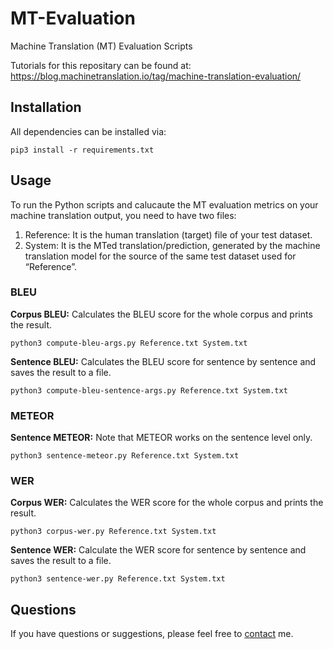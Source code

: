 # MT-Evaluation
Machine Translation (MT) Evaluation Scripts

Tutorials for this repositary can be found at: https://blog.machinetranslation.io/tag/machine-translation-evaluation/

## Installation

All dependencies can be installed via:

```
pip3 install -r requirements.txt
```

## Usage

To run the Python scripts and calucaute the MT evaluation metrics on your machine translation output, you need to have two files:

1. Reference: It is the human translation (target) file of your test dataset.
2. System: It is the MTed translation/prediction, generated by the machine translation model for the source of the same test dataset used for “Reference”.


### BLEU
**Corpus BLEU:** Calculates the BLEU score for the whole corpus and prints the result.
```
python3 compute-bleu-args.py Reference.txt System.txt
```

**Sentence BLEU:** Calculates the BLEU score for sentence by sentence and saves the result to a file.
```
python3 compute-bleu-sentence-args.py Reference.txt System.txt
```

### METEOR
**Sentence METEOR:** Note that METEOR works on the sentence level only.
```
python3 sentence-meteor.py Reference.txt System.txt
```

### WER
**Corpus WER:** Calculates the WER score for the whole corpus and prints the result.
```
python3 corpus-wer.py Reference.txt System.txt
```

**Sentence WER:** Calculate the WER score for sentence by sentence and saves the result to a file.
```
python3 sentence-wer.py Reference.txt System.txt
```

## Questions
If you have questions or suggestions, please feel free to [contact](https://blog.machinetranslation.io/contact/) me.



